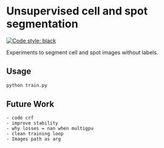 # Unsupervised cell and spot segmentation
[![Code style: black](https://img.shields.io/badge/code%20style-black-000000.svg)](https://github.com/psf/black)

Experiments to segment cell and spot images without labels.


## Usage

```sh
python train.py
```

## Future Work
	
	- code crf 
	- improve stability
	- why losses = nan when multigpu
	- clean training loop
	- Images path as arg
